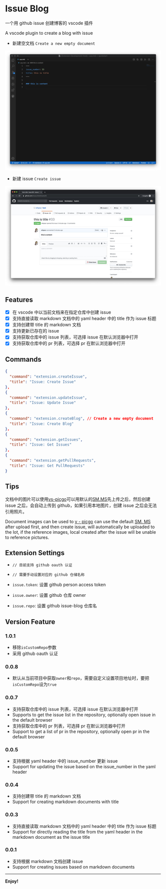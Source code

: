 # Issue Blog

一个用 github issue 创建博客的 vscode 插件

A vscode plugin to create a blog with issue

* 新建空文档 `Create a new empty document`

![create blog](resource/images/one.jpg)

* 新建 issue `Create issue`

![create issue](resource/images/two.jpg)

## Features

- [x] 在 vscode 中以当前文档来在指定仓库中创建 issue
- [x] 支持直接读取 markdown 文档中的 yaml header 中的 title 作为 issue 标题
- [x] 支持创建带 title 的 markdown 文档
- [x] 支持更新已存在的 issue
- [x] 支持获取仓库中的 issue 列表，可选择 issue 在默认浏览器中打开
- [x] 支持获取仓库中的 pr 列表，可选择 pr 在默认浏览器中打开

## Commands

```json
{
  "command": "extension.createIssue",
  "title": "Issue: Create Issue"
},
{
  "command": "extension.updateIssue",
  "title": "Issue: Update Issue"
},
{
  "command": "extension.createBlog", // Create a new empty document
  "title": "Issue: Create Blog"
}，
{
  "command": "extension.getIssues",
  "title": "Issue: Get Issues"
},
{
  "command": "extension.getPullRequests",
  "title": "Issue: Get PullRequests"
}
```

## Tips

文档中的图片可以使用[vs-picgo](https://github.com/PicGo/vs-picgo)可以用默认的[SM.MS](https://sm.ms/)先上传之后，然后创建 issue 之后，会自动上传到 github，如果引用本地图片，创建 issue 之后会无法引用照片。

Document images can be used to [v - picgo](https://github.com/PicGo/vs-picgo) can use the default [SM. MS](https://sm.ms/) after upload first, and then create issue, will automatically be uploaded to the lot, if the reference images, local created after the issue will be unable to reference pictures.

## Extension Settings
* `// 目前支持 github oauth 认证`
* `// 需要手动设置对应的 github 仓储名称`

* `issue.token`: 设置 github person access token
* `issue.owner`: 设置 github 仓库 owner
* `issue.repo`: 设置 github issue-blog 仓库名

## Version Feature
### 1.0.1
* 移除`isCustomRepo`参数
* 采用 github oauth 认证

### 0.0.8

* 默认从当前项目中获取`owner`和`repo`，需要自定义设置项目地址时，要把`isCustomRepo`设为`true`

### 0.0.7

* 支持获取仓库中的 issue 列表，可选择 issue 在默认浏览器中打开
* Supports to get the issue list in the repository, optionally open issue in the default browser
* 支持获取仓库中的 pr 列表，可选择 pr 在默认浏览器中打开
* Support to get a list of pr in the repository, optionally open pr in the default browser

### 0.0.5

* 支持根据 yaml header 中的 issue_number 更新 issue
* Support for updating the issue based on the issue_number in the yaml header

### 0.0.4

* 支持创建带 title 的 markdown 文档
* Support for creating markdown documents with title

### 0.0.3

* 支持直接读取 markdown 文档中的 yaml header 中的 title 作为 issue 标题
* Support for directly reading the title from the yaml header in the markdown document as the issue title

### 0.0.1

* 支持根据 markdown 文档创建 issue
* Support for creating issues based on markdown documents

-----------------------------------------------------------------------------------------------------------

**Enjoy!**
